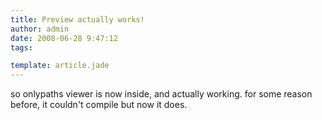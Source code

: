 ```yaml
---
title: Preview actually works!
author: admin
date: 2008-06-28 9:47:12
tags: 

template: article.jade
---
```


so onlypaths viewer is now inside, and actually working. for some reason before, it couldn't compile but now it does.
